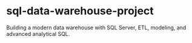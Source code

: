 # sql-data-warehouse-project
Building a modern data warehouse with SQL Server, ETL, modeling, and advanced analytical SQL.
